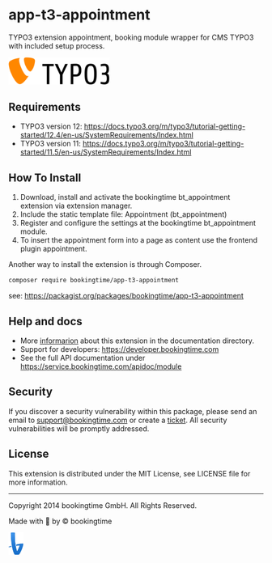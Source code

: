 # app-t3-appointment
TYPO3 extension appointment, booking module wrapper for CMS TYPO3 with included setup process.

<img src="https://github.com/bookingtime/app-t3-appointment/blob/master/aws/logo_typo3.svg" alt="logo typo3" width="200" />



## Requirements
- TYPO3 version 12: https://docs.typo3.org/m/typo3/tutorial-getting-started/12.4/en-us/SystemRequirements/Index.html
- TYPO3 version 11: https://docs.typo3.org/m/typo3/tutorial-getting-started/11.5/en-us/SystemRequirements/Index.html



## How To Install
1. Download, install and activate the bookingtime bt_appointment extension via extension manager.
2. Include the static template file: Appointment (bt_appointment)
3. Register and configure the settings at the bookingtime bt_appointment module.
4. To insert the appointment form into a page as content use the frontend plugin appointment.

Another way to install the extension is through Composer.
```bash
composer require bookingtime/app-t3-appointment
```
see: https://packagist.org/packages/bookingtime/app-t3-appointment



## Help and docs
- More [informarion](/Documentation/Readme.md) about this extension in the documentation directory.
- Support for developers: https://developer.bookingtime.com
- See the full API documentation under https://service.bookingtime.com/apidoc/module



## Security
If you discover a security vulnerability within this package, please send an email to support@bookingtime.com or create a [ticket](https://developer.bookingtime.com/hc/en-us/requests/new?ticket_form_id=9359661193628). All security vulnerabilities will be promptly addressed.



## License
This extension is distributed under the MIT License, see LICENSE file for more information.



---
Copyright 2014 bookingtime GmbH. All Rights Reserved.

Made with :blue_heart: by © bookingtime

<img src="https://github.com/bookingtime/app-t3-appointment/blob/master/aws/logo_bookingtime.png" alt="logo" width="30" height="44" />
